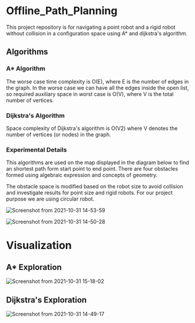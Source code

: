 # Offline_Path_Planning
This project repository is for navigating a point robot and a rigid robot without collision in a configuration space using A* and dijkstra's algorithm.
## Algorithms
### A* Algorithm

The worse case time complexity is O(E), where E is the number of edges in the graph.
In the worse case we can have all the edges inside the open list, so required auxiliary space in worst case is O(V), where V is the total number of vertices.


### Dijkstra's Algorithm

Space complexity of Dijkstra's algorithm is O(V2) where V denotes the number of vertices (or nodes) in the graph.

### Experimental Details
This algorithms are used on the map displayed in the diagram below to find an shortest path form start point to end point.
There are four obstacles formed using algebraic expression and concepts of geometry.

The obstacle space is modified based on the robot size to avoid collision and investigate results for point size and rigid robots.
For our project purpose we are using circular robot.

![Screenshot from 2021-10-31 14-53-59](https://user-images.githubusercontent.com/93336207/139597574-8b115a41-36f7-4bdd-a208-082df8f8e3eb.png)

![Screenshot from 2021-10-31 14-50-28](https://user-images.githubusercontent.com/93336207/139597474-53dfdefb-6285-40e6-ab53-e2aa71f7d9ea.png)

# Visualization
## A* Exploration
![Screenshot from 2021-10-31 15-18-02](https://user-images.githubusercontent.com/93336207/139598324-59e9c2b0-7dc9-49f0-acd7-012cf1601888.png)


## Dijkstra's Exploration
![Screenshot from 2021-10-31 14-49-17](https://user-images.githubusercontent.com/93336207/139598328-0ddc5026-8a4c-4735-8b47-e7a90c0556ac.png)
